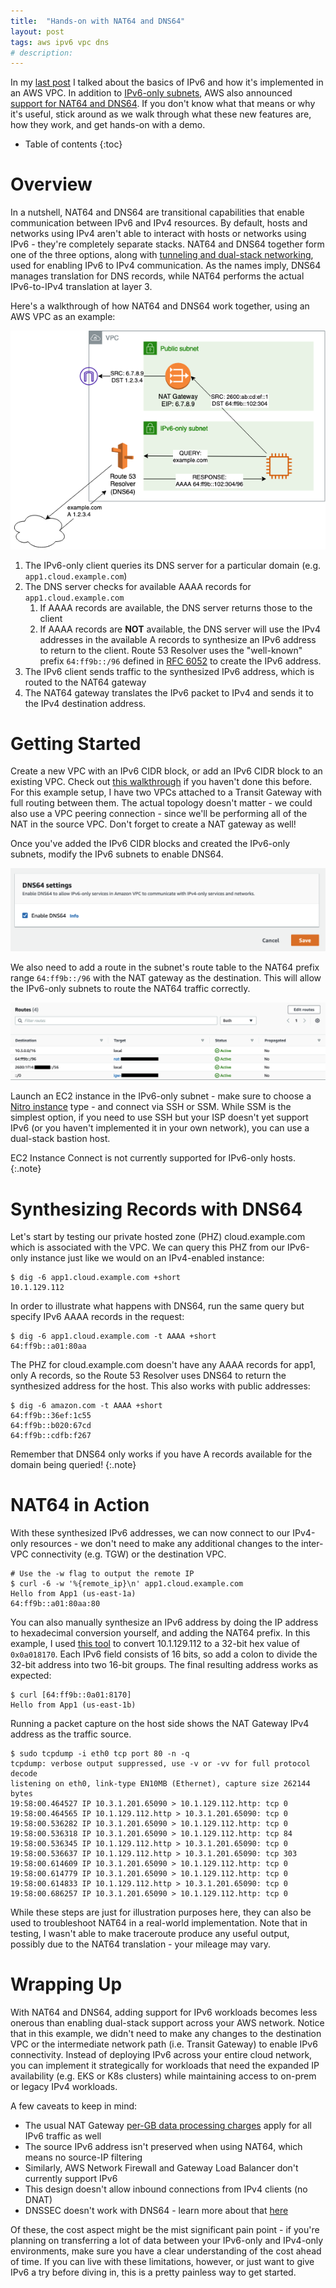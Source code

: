 ```yaml
---
title:  "Hands-on with NAT64 and DNS64"
layout: post
tags: aws ipv6 vpc dns
# description:
---
```


In my [last post][9] I talked about the basics of IPv6 and how it's implemented in an AWS VPC. In addition to [IPv6-only subnets][8], AWS also announced [support for NAT64 and DNS64][7]. If you don't know what that means or why it's useful, stick around as we walk through what these new features are, how they work, and get hands-on with a demo.

* Table of contents
{:toc}

# Overview
In a nutshell, NAT64 and DNS64 are transitional capabilities that enable communication between IPv6 and IPv4 resources. By default, hosts and networks using IPv4 aren't able to interact with hosts or networks using IPv6 - they're completely separate stacks. NAT64 and DNS64 together form one of the three options, along with [tunneling and dual-stack networking][10], used for enabling IPv6 to IPv4 communication. As the names imply, DNS64 manages translation for DNS records, while NAT64 performs the actual IPv6-to-IPv4 translation at layer 3.

Here's a walkthrough of how NAT64 and DNS64 work together, using an AWS VPC as an example:

![DNS64 and NAT64 example flow](/assets/img/blog/2021-12-10-DNS64-NAT64-overview.png)

1. The IPv6-only client queries its DNS server for a particular domain (e.g. `app1.cloud.example.com`)
2. The DNS server checks for available AAAA records for `app1.cloud.example.com`
    1. If AAAA records are available, the DNS server returns those to the client
    2. If AAAA records are **NOT** available, the DNS server will use the IPv4 addresses in the available A records to synthesize an IPv6 address to return to the client. Route 53 Resolver uses the "well-known" prefix `64:ff9b::/96` defined in [RFC 6052][1] to create the IPv6 address.
3. The IPv6 client sends traffic to the synthesized IPv6 address, which is routed to the NAT64 gateway
4. The NAT64 gateway translates the IPv6 packet to IPv4 and sends it to the IPv4 destination address.

# Getting Started
Create a new VPC with an IPv6 CIDR block, or add an IPv6 CIDR block to an existing VPC. Check out [this walkthrough][2] if you haven't done this before. For this example setup, I have two VPCs attached to a Transit Gateway with full routing between them. The actual topology doesn't matter - we could also use a VPC peering connection - since we'll be performing all of the NAT in the source VPC. Don't forget to create a NAT gateway as well!

Once you've added the IPv6 CIDR blocks and created the IPv6-only subnets, modify the IPv6 subnets to enable DNS64.

![Enabling DNS64](/assets/img/blog/2021-12-10-enable-dns64.png)

We also need to add a route in the subnet's route table to the NAT64 prefix range `64:ff9b::/96` with the NAT gateway as the destination. This will allow the IPv6-only subnets to route the NAT64 traffic correctly.

![Adding NAT64 routes](/assets/img/blog/2021-12-10-nat64-routes.png)

Launch an EC2 instance in the IPv6-only subnet - make sure to choose a [Nitro instance][3] type - and connect via SSH or SSM. While SSM is the simplest option, if you need to use SSH but your ISP doesn't yet support IPv6 (or you haven't implemented it in your own network), you can use a dual-stack bastion host.

EC2 Instance Connect is not currently supported for IPv6-only hosts.
{:.note}

# Synthesizing Records with DNS64

Let's start by testing our private hosted zone (PHZ) cloud.example.com which is associated with the VPC. We can query this PHZ from our IPv6-only instance just like we would on an IPv4-enabled instance:

~~~ shell
$ dig -6 app1.cloud.example.com +short
10.1.129.112
~~~

In order to illustrate what happens with DNS64, run the same query but specify IPv6 AAAA records in the request:

~~~ shell
$ dig -6 app1.cloud.example.com -t AAAA +short
64:ff9b::a01:80aa
~~~

The PHZ for cloud.example.com doesn't have any AAAA records for app1, only A records, so the Route 53 Resolver uses DNS64 to return the synthesized address for the host. This also works with public addresses:

~~~ shell
$ dig -6 amazon.com -t AAAA +short
64:ff9b::36ef:1c55
64:ff9b::b020:67cd
64:ff9b::cdfb:f267
~~~

Remember that DNS64 only works if you have A records available for the domain being queried!
{:.note}

# NAT64 in Action
With these synthesized IPv6 addresses, we can now connect to our IPv4-only resources - we don't need to make any additional changes to the inter-VPC connectivity (e.g. TGW) or the destination VPC.

~~~ shell
# Use the -w flag to output the remote IP
$ curl -6 -w '%{remote_ip}\n' app1.cloud.example.com
Hello from App1 (us-east-1a)
64:ff9b::a01:80aa:80
~~~

You can also manually synthesize an IPv6 address by doing the IP address to hexadecimal conversion yourself, and adding the NAT64 prefix. In this example, I used [this tool][4] to convert 10.1.129.112 to a 32-bit hex value of `0x0a018170`. Each IPv6 field consists of 16 bits, so add a colon to divide the 32-bit address into two 16-bit groups. The final resulting address works as expected:

~~~ shell
$ curl [64:ff9b::0a01:8170]
Hello from App1 (us-east-1b)
~~~

Running a packet capture on the host side shows the NAT Gateway IPv4 address as the traffic source.

~~~ shell
$ sudo tcpdump -i eth0 tcp port 80 -n -q
tcpdump: verbose output suppressed, use -v or -vv for full protocol decode
listening on eth0, link-type EN10MB (Ethernet), capture size 262144 bytes
19:58:00.464527 IP 10.3.1.201.65090 > 10.1.129.112.http: tcp 0
19:58:00.464565 IP 10.1.129.112.http > 10.3.1.201.65090: tcp 0
19:58:00.536282 IP 10.3.1.201.65090 > 10.1.129.112.http: tcp 0
19:58:00.536318 IP 10.3.1.201.65090 > 10.1.129.112.http: tcp 84
19:58:00.536345 IP 10.1.129.112.http > 10.3.1.201.65090: tcp 0
19:58:00.536637 IP 10.1.129.112.http > 10.3.1.201.65090: tcp 303
19:58:00.614609 IP 10.3.1.201.65090 > 10.1.129.112.http: tcp 0
19:58:00.614779 IP 10.3.1.201.65090 > 10.1.129.112.http: tcp 0
19:58:00.614833 IP 10.1.129.112.http > 10.3.1.201.65090: tcp 0
19:58:00.686257 IP 10.3.1.201.65090 > 10.1.129.112.http: tcp 0
~~~

While these steps are just for illustration purposes here, they can also be used to troubleshoot NAT64 in a real-world implementation. Note that in testing, I wasn't able to make traceroute produce any useful output, possibly due to the NAT64 translation - your mileage may vary.

# Wrapping Up
With NAT64 and DNS64, adding support for IPv6 workloads becomes less onerous than enabling dual-stack support across your AWS network. Notice that in this example, we didn't need to make any changes to the destination VPC or the intermediate network path (i.e. Transit Gateway) to enable IPv6 connectivity. Instead of deploying IPv6 across your entire cloud network, you can implement it strategically for workloads that need the expanded IP availability (e.g. EKS or K8s clusters) while maintaining access to on-prem or legacy IPv4 workloads.

A few caveats to keep in mind:

- The usual NAT Gateway [per-GB data processing charges][6] apply for all IPv6 traffic as well
- The source IPv6 address isn't preserved when using NAT64, which means no source-IP filtering
- Similarly, AWS Network Firewall and Gateway Load Balancer don't currently support IPv6
- This design doesn't allow inbound connections from IPv4 clients (no DNAT)
- DNSSEC doesn't work with DNS64 - learn more about that [here][5]

Of these, the cost aspect might be the mist significant pain point - if you're planning on transferring a lot of data between your IPv6-only and IPv4-only environments, make sure you have a clear understanding of the cost ahead of time. If you can live with these limitations, however, or just want to give IPv6 a try before diving in, this is a pretty painless way to get started.


[1]: https://datatracker.ietf.org/doc/html/rfc6052
[2]: https://aws.amazon.com/blogs/networking-and-content-delivery/introducing-ipv6-only-subnets-and-ec2-instances/
[3]: https://docs.aws.amazon.com/AWSEC2/latest/UserGuide/instance-types.html#ec2-nitro-instances
[4]: https://www.browserling.com/tools/ip-to-hex
[5]: https://www.oreilly.com/library/view/dns-and-bind/9781449308025/ch04.html
[6]: https://aws.amazon.com/vpc/pricing/
[7]: https://aws.amazon.com/about-aws/whats-new/2021/11/aws-nat64-dns64-communication-ipv6-ipv4-services/
[8]: https://aws.amazon.com/about-aws/whats-new/2021/11/amazon-virtual-private-cloud-ipv6-subnets-ec2-instances/
[9]: https://cloudnetworks.io/2021-10-21-ipv6-basics-vpc/
[10]: https://www.cisco.com/c/en/us/products/collateral/ios-nx-os-software/enterprise-ipv6-solution/white_paper_c11-676278.html
